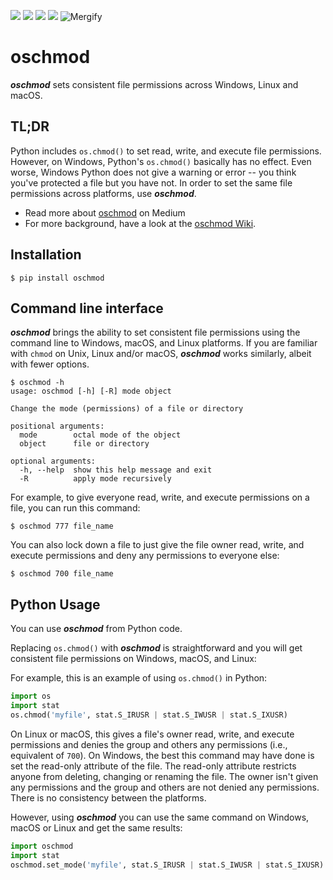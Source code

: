 <p>
    <a href="./LICENSE" alt="License">
        <img src="https://img.shields.io/github/license/YakDriver/oschmod.svg" /></a>
    <a href="http://travis-ci.org/YakDriver/oschmod" alt="Build status">
        <img src="https://travis-ci.org/YakDriver/oschmod.svg?branch=master" /></a>
    <a href="https://pypi.python.org/pypi/oschmod" alt="Python versions">
        <img src="https://img.shields.io/pypi/pyversions/oschmod.svg" /></a>
    <a href="https://pypi.python.org/pypi/oschmod" alt="Version">
        <img src="https://img.shields.io/pypi/v/oschmod.svg" /></a>
    <img src="https://img.shields.io/endpoint.svg?url=https://gh.mergify.io/badges/YakDriver/oschmod" alt="Mergify"/>
</p>

# oschmod 

***oschmod*** sets consistent file permissions across Windows, Linux and macOS.

## TL;DR

Python includes `os.chmod()` to set read, write, and execute file permissions. However, on Windows, Python's `os.chmod()` basically has no effect. Even worse, Windows Python does not give a warning or error -- you think you've protected a file but you have not. In order to set the same file permissions across platforms, use ***oschmod***.

* Read more about [oschmod](https://medium.com/@dirk.avery/securing-files-on-windows-macos-and-linux-7b2b9899992) on Medium
* For more background, have a look at the [oschmod Wiki](https://github.com/YakDriver/oschmod/wiki).

## Installation

```console
$ pip install oschmod
```

## Command line interface

***oschmod*** brings the ability to set consistent file permissions using the command line to Windows, macOS, and Linux platforms. If you are familiar with `chmod` on Unix, Linux and/or macOS, ***oschmod*** works similarly, albeit with fewer options. 

```console
$ oschmod -h
usage: oschmod [-h] [-R] mode object

Change the mode (permissions) of a file or directory

positional arguments:
  mode        octal mode of the object
  object      file or directory

optional arguments:
  -h, --help  show this help message and exit
  -R          apply mode recursively
```

For example, to give everyone read, write, and execute permissions on a file, you can run this command:

```console
$ oschmod 777 file_name
```

You can also lock down a file to just give the file owner read, write, and execute permissions and deny any permissions to everyone else:

```console
$ oschmod 700 file_name
```

## Python Usage

You can use ***oschmod*** from Python code.

Replacing `os.chmod()` with ***oschmod*** is straightforward and you will get consistent file permissions on Windows, macOS, and Linux:

For example, this is an example of using `os.chmod()` in Python:

```python
import os
import stat
os.chmod('myfile', stat.S_IRUSR | stat.S_IWUSR | stat.S_IXUSR)
```

On Linux or macOS, this gives a file's owner read, write, and execute permissions and denies the group and others any permissions (i.e., equivalent of `700`). On Windows, the best this command may have done is set the read-only attribute of the file. The read-only attribute restricts anyone from deleting, changing or renaming the file. The owner isn't given any permissions and the group and others are not denied any permissions. There is no consistency between the platforms.

However, using ***oschmod*** you can use the same command on Windows, macOS or Linux and get the same results:

```python
import oschmod
import stat
oschmod.set_mode('myfile', stat.S_IRUSR | stat.S_IWUSR | stat.S_IXUSR)
```
